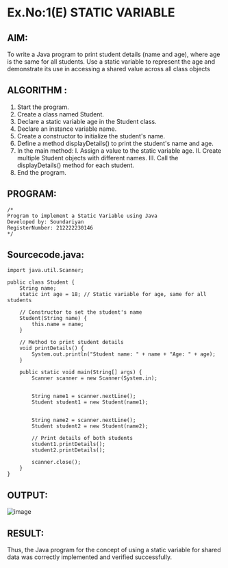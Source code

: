 # Ex.No:1(E)  STATIC VARIABLE

## AIM:
To write a Java program to print student details (name and age), where age is the same for all students. Use a static variable to represent the age and demonstrate its use in accessing a shared value across all class objects

## ALGORITHM :
1.	Start the program.
2.	Create a class named Student.
3.	Declare a static variable age in the Student class.
4.	Declare an instance variable name.
5.	Create a constructor to initialize the student's name.
6.	Define a method displayDetails() to print the student's name and age.
7.	In the main method:
I.	Assign a value to the static variable age.
II.	Create multiple Student objects with different names.
III.	Call the displayDetails() method for each student.
8.	End the program.

## PROGRAM:
 ```
/*
Program to implement a Static Variable using Java
Developed by: Soundariyan
RegisterNumber: 212222230146
*/
```

## Sourcecode.java:
```
import java.util.Scanner;

public class Student {
    String name;
    static int age = 18; // Static variable for age, same for all students

    // Constructor to set the student's name
    Student(String name) {
        this.name = name;
    }

    // Method to print student details
    void printDetails() {
        System.out.println("Student name: " + name + "Age: " + age);
    }

    public static void main(String[] args) {
        Scanner scanner = new Scanner(System.in);

       
        String name1 = scanner.nextLine();
        Student student1 = new Student(name1);

    
        String name2 = scanner.nextLine();
        Student student2 = new Student(name2);

        // Print details of both students
        student1.printDetails();
        student2.printDetails();

        scanner.close();
    }
}
```

## OUTPUT:

![image](https://github.com/user-attachments/assets/2567c887-b649-4cc6-b97b-4fe76a847798)

## RESULT:
Thus, the Java program for the concept of using a static variable for shared data was correctly implemented and verified successfully. 
